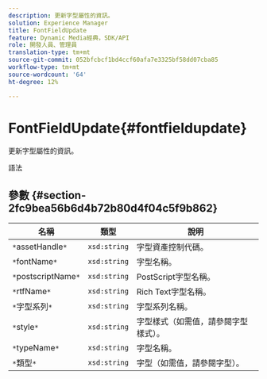 ```yaml
---
description: 更新字型屬性的資訊。
solution: Experience Manager
title: FontFieldUpdate
feature: Dynamic Media經典，SDK/API
role: 開發人員、管理員
translation-type: tm+mt
source-git-commit: 052bfcbcf1bd4ccf60afa7e3325bf58dd07cba85
workflow-type: tm+mt
source-wordcount: '64'
ht-degree: 12%

---
```



# FontFieldUpdate{#fontfieldupdate}

更新字型屬性的資訊。

語法

## 參數 {#section-2fc9bea56b6d4b72b80d4f04c5f9b862}

| 名稱 | 類型 | 說明 |
|---|---|---|
| `*`assetHandle`*` | `xsd:string` | 字型資產控制代碼。 |
| `*`fontName`*` | `xsd:string` | 字型名稱。 |
| `*`postscriptName`*` | `xsd:string` | PostScript字型名稱。 |
| `*`rtfName`*` | `xsd:string` | Rich Text字型名稱。 |
| `*`字型系列`*` | `xsd:string` | 字型系列名稱。 |
| `*`style`*` | `xsd:string` | 字型樣式（如需值，請參閱字型樣式）。 |
| `*`typeName`*` | `xsd:string` | 字型名稱。 |
| `*`類型`*` | `xsd:string` | 字型（如需值，請參閱字型）。 |

